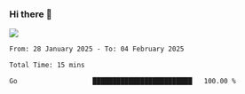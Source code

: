### Hi there 👋️

![](https://komarev.com/ghpvc/?username=Loner1024)

<!--START_SECTION:waka-->

```txt
From: 28 January 2025 - To: 04 February 2025

Total Time: 15 mins

Go                   █████████████████████████   100.00 %
```

<!--END_SECTION:waka-->



